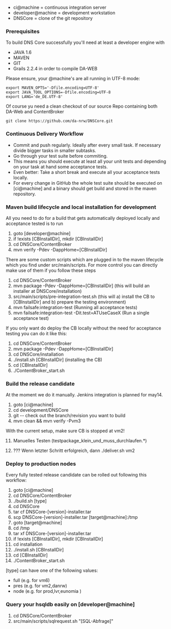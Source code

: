 * ci@machine = continuous integration server
* developer@machine = development workstation
* DNSCore = clone of the git repository

### Prerequisites

To build DNS Core successfully you'll need at least a developer engine with
* JAVA 1.6
* MAVEN
* GIT
* Grails 2.2.4 in order to compile DA-WEB 

Please ensure, your @machine's are all running in UTF-8 mode:
    
    export MAVEN_OPTS='-Dfile.encoding=UTF-8'
    export JAVA_TOOL_OPTIONS=-Dfile.encoding=UTF-8
    export LANG='de_DE.UTF-8'

Of course yu need a clean checkout of our source Repo containing both DA-Web and ContentBroker

    git clone https://github.com/da-nrw/DNSCore.git

### Continuous Delivery Workflow

* Commit and push regularly. Ideally after every small task. If necessary divide bigger tasks in smaller subtasks.
* Go through your test suite before commiting.
* This means you should execute at least all your unit tests and depending on your task at hand some acceptance tests.
* Even better: Take a short break and execute all your acceptance tests locally.
* For every change in GitHub the whole test suite should be executed on [ci@machine] and a binary should get build and stored in the maven repository.

### Maven build lifecycle and local installation for development

All you need to do for a build that gets automatically deployed locally and acceptance tested
is to run 

1. goto [developer@machine]
1. if !exists [CBInstallDir], mkdir [CBInstallDir]
1. cd DNSCore/ContentBroker
1. mvn verify -Pdev -DappHome=[CBInstallDir]

There are some custom scripts which are plugged in to the maven lifecycle which you find under src/main/scripts.
For more control you can directly make use of them if you follow these steps

1. cd DNSCore/ContentBroker
1. mvn package -Pdev -DappHome=[CBInstallDir] (this will build an installer at DNSCore/installation)
1. src/main/scripts/pre-integration-test.sh (this will a) install the CB to [CBInstallDir] and b) prepare the testing environment)
1. mvn failsafe:integration-test (Running all acceptance tests)
1. mvn failsafe:integration-test -Dit.test=ATUseCaseX (Run a single acceptance test)

If you only want do deploy the CB locally without the need for acceptance testing you can do it like this:

1. cd DNSCore/ContentBroker
1. mvn package -Pdev -DappHome=[CBInstallDir]
1. cd DNSCore/installation
1. ./install.sh [CBInstallDir] (installing the CB)
1. cd [CBInstallDir]
1. ./ContentBroker_start.sh

### Build the release candidate
At the moment we do it manually. Jenkins integration is planned for may14.

1. goto [ci@machine]
1. cd development/DNSCore
2. git -- check out the branch/revision you want to build
3. mvn clean && mvn verify -Pvm3

With the current setup, make sure CB is stopped at vm2!

11. Manuelles Testen (testpackage_klein_und_muss_durchlaufen.*)

9. ??? Wenn letzter Schritt erfolgreich, dann ./deliver.sh vm2

### Deploy to production nodes
Every fully tested release candidate can be rolled out following this workflow:

1. goto [ci@machine]
1. cd DNSCore/ContentBroker
1. ./build.sh [type]
1. cd DNSCore
1. tar cf DNSCore-[version]-installer.tar
1. scp DNSCore-[version]-installer.tar [target@machine]:/tmp
1. goto [target@machine]
1. cd /tmp
1. tar xf DNSCore-[version]-installer.tar
1. if !exists [CBInstallDir], mkdir [CBInstallDir]
1. cd installation
1. ./install.sh [CBInstallDir]
1. cd [CBInstallDir]
1. ./ContentBroker_start.sh

[type] can have one of the following values:

* full (e.g. for vm6)
* pres (e.g. for vm2,danrw)
* node (e.g. for prod,lvr,eunomia )

### Query your hsqldb easily on [developer@machine]

1. cd DNSCore/ContentBroker
1. src/main/scripts/sqlrequest.sh "[SQL-Abfrage]"

